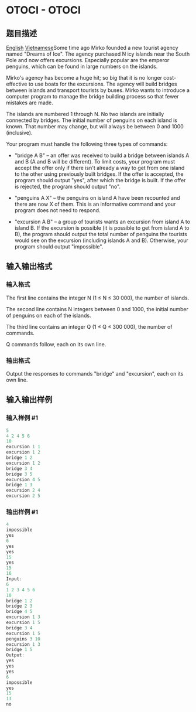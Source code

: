 # OTOCI - OTOCI

## 题目描述

[English](/problems/OTOCI/en/) [Vietnamese](/problems/OTOCI/vn/)Some time ago Mirko founded a new tourist agency named "Dreams of Ice". The agency purchased N icy islands near the South Pole and now offers excursions. Especially popular are the emperor penguins, which can be found in large numbers on the islands.

Mirko's agency has become a huge hit; so big that it is no longer cost-effective to use boats for the excursions. The agency will build bridges between islands and transport tourists by buses. Mirko wants to introduce a computer program to manage the bridge building process so that fewer mistakes are made.

The islands are numbered 1 through N. No two islands are initially connected by bridges. The initial number of penguins on each island is known. That number may change, but will always be between 0 and 1000 (inclusive).

Your program must handle the following three types of commands:

- "bridge A B" – an offer was received to build a bridge between islands A and B (A and B will be different). To limit costs, your program must accept the offer only if there isn't already a way to get from one island to the other using previously built bridges. If the offer is accepted, the program should output "yes", after which the bridge is built. If the offer is rejected, the program should output "no".

- "penguins A X" – the penguins on island A have been recounted and there are now X of them. This is an informative command and your program does not need to respond.

- "excursion A B" – a group of tourists wants an excursion from island A to island B. If the excursion is possible (it is possible to get from island A to B), the program should output the total number of penguins the tourists would see on the excursion (including islands A and B). Otherwise, your program should output "impossible".

## 输入输出格式

### 输入格式

The first line contains the integer N (1 ≤ N ≤ 30 000), the number of islands.

The second line contains N integers between 0 and 1000, the initial number of penguins on each of the islands.

The third line contains an integer Q (1 ≤ Q ≤ 300 000), the number of commands.

Q commands follow, each on its own line.

### 输出格式

Output the responses to commands "bridge" and "excursion", each on its own line.

## 输入输出样例

### 输入样例 #1

```cpp
5
4 2 4 5 6
10
excursion 1 1
excursion 1 2
bridge 1 2
excursion 1 2
bridge 3 4
bridge 3 5
excursion 4 5
bridge 1 3
excursion 2 4
excursion 2 5
```


### 输出样例 #1

```cpp
4
impossible
yes
6
yes
yes
15
yes
15
16
Input:
6
1 2 3 4 5 6
10
bridge 1 2
bridge 2 3
bridge 4 5
excursion 1 3
excursion 1 5
bridge 3 4
excursion 1 5
penguins 3 10
excursion 1 3
bridge 1 5
Output:
yes
yes
yes
6
impossible
yes
15
13
no
```



